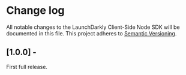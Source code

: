 # Change log

All notable changes to the LaunchDarkly Client-Side Node SDK will be documented in this file.
This project adheres to [Semantic Versioning](http://semver.org).

## [1.0.0] - 
First full release.
